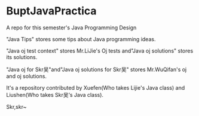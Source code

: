 # BuptJavaPractica
A repo for this semester's Java Programming Design                

"Java Tips" stores some tips about Java programming ideas.        

"Java oj test context" stores Mr.LiJie's Oj tests and"Java oj solutions" stores its solutions.     

"Java oj for Skr吴"and"Java oj solutions for Skr吴" stores Mr.WuQifan's oj and oj solutions.       

It's a repository contributed by Xuefen(Who takes Lijie's Java class) and Liushen(Who takes Skr吴’s Java class).         

Skr,skr~
